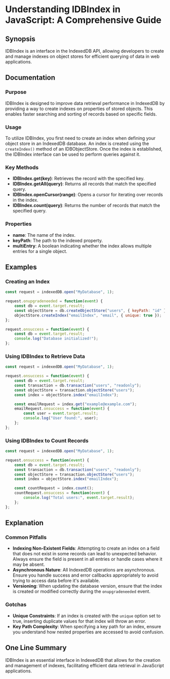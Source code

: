 <!--
Meta Description: # Understanding IDBIndex in JavaScript: A Comprehensive Guide ## Synopsis IDBIndex is an interface in the IndexedDB API, allowing developers to create...
Meta Keywords: index, const, event, idbindex, indexeddb
-->

# Understanding IDBIndex in JavaScript: A Comprehensive Guide

## Synopsis
IDBIndex is an interface in the IndexedDB API, allowing developers to create and manage indexes on object stores for efficient querying of data in web applications.

## Documentation
### Purpose
IDBIndex is designed to improve data retrieval performance in IndexedDB by providing a way to create indexes on properties of stored objects. This enables faster searching and sorting of records based on specific fields.

### Usage
To utilize IDBIndex, you first need to create an index when defining your object store in an IndexedDB database. An index is created using the `createIndex()` method of an IDBObjectStore. Once the index is established, the IDBIndex interface can be used to perform queries against it.

### Key Methods
- **IDBIndex.get(key)**: Retrieves the record with the specified key.
- **IDBIndex.getAll(query)**: Returns all records that match the specified query.
- **IDBIndex.openCursor(range)**: Opens a cursor for iterating over records in the index.
- **IDBIndex.count(query)**: Returns the number of records that match the specified query.

### Properties
- **name**: The name of the index.
- **keyPath**: The path to the indexed property.
- **multiEntry**: A boolean indicating whether the index allows multiple entries for a single object.

## Examples
### Creating an Index
```javascript
const request = indexedDB.open("MyDatabase", 1);

request.onupgradeneeded = function(event) {
    const db = event.target.result;
    const objectStore = db.createObjectStore("users", { keyPath: "id" });
    objectStore.createIndex("emailIndex", "email", { unique: true });
};

request.onsuccess = function(event) {
    const db = event.target.result;
    console.log("Database initialized!");
};
```

### Using IDBIndex to Retrieve Data
```javascript
const request = indexedDB.open("MyDatabase", 1);

request.onsuccess = function(event) {
    const db = event.target.result;
    const transaction = db.transaction("users", "readonly");
    const objectStore = transaction.objectStore("users");
    const index = objectStore.index("emailIndex");

    const emailRequest = index.get("example@example.com");
    emailRequest.onsuccess = function(event) {
        const user = event.target.result;
        console.log("User found:", user);
    };
};
```

### Using IDBIndex to Count Records
```javascript
const request = indexedDB.open("MyDatabase", 1);

request.onsuccess = function(event) {
    const db = event.target.result;
    const transaction = db.transaction("users", "readonly");
    const objectStore = transaction.objectStore("users");
    const index = objectStore.index("emailIndex");

    const countRequest = index.count();
    countRequest.onsuccess = function(event) {
        console.log("Total users:", event.target.result);
    };
};
```

## Explanation
### Common Pitfalls
- **Indexing Non-Existent Fields**: Attempting to create an index on a field that does not exist in some records can lead to unexpected behavior. Always ensure the field is present in all entries or handle cases where it may be absent.
- **Asynchronous Nature**: All IndexedDB operations are asynchronous. Ensure you handle success and error callbacks appropriately to avoid trying to access data before it's available.
- **Versioning**: When updating the database version, ensure that the index is created or modified correctly during the `onupgradeneeded` event.

### Gotchas
- **Unique Constraints**: If an index is created with the `unique` option set to true, inserting duplicate values for that index will throw an error.
- **Key Path Complexity**: When specifying a key path for an index, ensure you understand how nested properties are accessed to avoid confusion.

## One Line Summary
IDBIndex is an essential interface in IndexedDB that allows for the creation and management of indexes, facilitating efficient data retrieval in JavaScript applications.